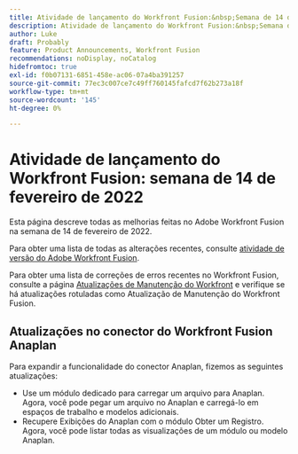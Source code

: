 ```yaml
---
title: Atividade de lançamento do Workfront Fusion:&nbsp;Semana de 14 de fevereiro de 2022
description: Atividade de lançamento do Workfront Fusion:&nbsp;Semana de 14 de fevereiro de 2022
author: Luke
draft: Probably
feature: Product Announcements, Workfront Fusion
recommendations: noDisplay, noCatalog
hidefromtoc: true
exl-id: f0b07131-6851-458e-ac06-07a4ba391257
source-git-commit: 77ec3c007ce7c49ff760145fafcd7f62b273a18f
workflow-type: tm+mt
source-wordcount: '145'
ht-degree: 0%

---
```


# Atividade de lançamento do Workfront Fusion: semana de 14 de fevereiro de 2022

Esta página descreve todas as melhorias feitas no Adobe Workfront Fusion na semana de 14 de fevereiro de 2022.

Para obter uma lista de todas as alterações recentes, consulte [atividade de versão do Adobe Workfront Fusion](/help/workfront-fusion/fusion-product-releases/fusion-release-activity.md).

Para obter uma lista de correções de erros recentes no Workfront Fusion, consulte a página [Atualizações de Manutenção do Workfront](https://experienceleague.adobe.com/docs/workfront-known-issues/releases/current-updates.html) e verifique se há atualizações rotuladas como Atualização de Manutenção do Workfront Fusion.

## Atualizações no conector do Workfront Fusion Anaplan

Para expandir a funcionalidade do conector Anaplan, fizemos as seguintes atualizações:

* Use um módulo dedicado para carregar um arquivo para Anaplan. Agora, você pode pegar um arquivo no Anaplan e carregá-lo em espaços de trabalho e modelos adicionais.
* Recupere Exibições do Anaplan com o módulo Obter um Registro. Agora, você pode listar todas as visualizações de um módulo ou modelo Anaplan.
